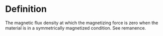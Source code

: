 # Definition

The magnetic flux density at which the magnetizing force is zero when
the material is in a symmetrically magnetized condition. See remanence.
